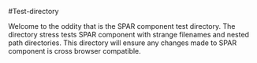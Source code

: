 #Test-directory

Welcome to the oddity that is the SPAR component test directory. The directory stress tests SPAR component with strange filenames and nested path directories. This directory will ensure any changes made to SPAR component is cross browser compatible.